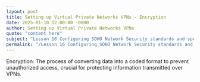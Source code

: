 ```yaml
---
layout: post
title: Setting up Virtual Private Networks VPNs - Encryption
date: 2025-01-10 12:00:00 -0000
author: Setting up Virtual Private Networks VPNs
quote: "content here"
subject: "Lesson 16 Configuring SOHO Network Security standards and specifications"
permalink: "/Lesson 16 Configuring SOHO Network Security standards and specifications/Setting up Virtual Private Networks VPNs/Setting up Virtual Private Networks VPNs - Encryption"
---
```


Encryption: The process of converting data into a coded format to prevent unauthorized access, crucial for protecting information transmitted over VPNs.
